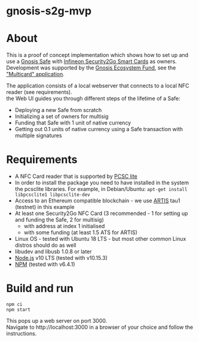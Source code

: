 # gnosis-s2g-mvp


# About

This is a proof of concept implementation which shows how to set up and use a [Gnosis Safe](https://github.com/gnosis/safe-contracts) with [Infineon Security2Go Smart Cards](https://github.com/infineon/blockchain) as owners.  
Development was supported by the [Gnosis Ecosystem Fund](https://github.com/gnosis/GECO), see the ["Multicard" application](https://github.com/gnosis/GECO/blob/master/Proposals/Funded%20Projects/MultiCard.md).

The application consists of a local webserver that connects to a local NFC reader (see requirements).  
the Web UI guides you through different steps of the lifetime of a Safe:
-   Deploying a new Safe from scratch
-   Initializing a set of owners for multisig
-   Funding that Safe with 1 unit of native currency
-   Getting out 0.1 units of native currency using a Safe transaction with multiple signatures

# Requirements

- A NFC Card reader that is supported by [PCSC lite](https://pcsclite.apdu.fr/)
- In order to install the package you need to have installed in the system the pcsclite libraries. For example, in Debian/Ubuntu: `apt-get install libpcsclite1 libpcsclite-dev`
- Access to an Ethereum compatible blockchain - we use [ARTIS](https://artis.eco) tau1 (testnet) in this example
- At least one Security2Go NFC Card (3 recommended - 1 for setting up and funding the Safe, 2 for multisig)
    -   with address at index 1 initialised
    -   with some funding (at least 1.5 ATS for ARTIS)
- Linux OS - tested with Ubuntu 18 LTS - but most other common Linux distros should do as well
- libudev and libusb 1.0.8 or later
- [Node.js](https://nodejs.org/en/) v10 LTS (tested with v10.15.3)
- [NPM](https://www.npmjs.com/get-npm) (tested with v6.4.1)

# Build and run


```
npm ci
npm start
```

This pops up a web server on port 3000.  
Navigate to http://localhost:3000 in a browser of your choice and follow the instructions.
